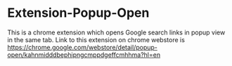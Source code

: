 # Extension-Popup-Open
This is a chrome extension which opens Google search links in popup view in the same tab.
Link to this extension on chrome webstore is https://chrome.google.com/webstore/detail/popup-open/kahnmidddbephipngcmppdgeffcmhhma?hl=en
